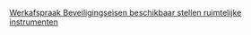 [Werkafspraak Beveiligingseisen beschikbaar stellen ruimtelijke instrumenten](https://geonovum.github.io/ROST/waBEVRP/)  

